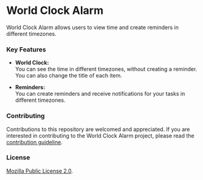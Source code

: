 # World Clock Alarm
World Clock Alarm allows users to view time and create reminders in different timezones.

### Key Features
- **World Clock:** \
You can see the time in different timezones, without creating a reminder. You can also change the title of each item.

- **Reminders:** \
You can create reminders and receive notifications for your tasks in different timezones.

### Contributing
Contributions to this repository are welcomed and appreciated. If you are interested in contributing to the World Clock Alarm project, please read the [contribution guideline](https://github.com/seinmon/world-clock-alarm/blob/master/CONTRIBUTING.md).

### License
[Mozilla Public License 2.0](https://github.com/seinmon/world-clock-alarm/blob/master/LICENSE).
